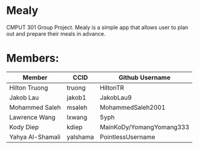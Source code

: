 # Mealy
CMPUT 301 Group Project.
Mealy is a simple app that allows user to plan out and prepare their meals in advance.

# Members:

| Member  | CCID | Github Username |
| ------------- | ------------- | ------------- | 
| Hilton Truong | truong  | HiltonTR |
| Jakob Lau | jakob1 | JakobLau9 |
| Mohammed Saleh| msaleh | MohammedSaleh2001 |
| Lawrence Wang | lxwang | 5yph |
| Kody Diep|kdiep | MainKoDy/YomangYomang333 |
| Yahya Al-Shamali | yalshama | PointlessUsername |
